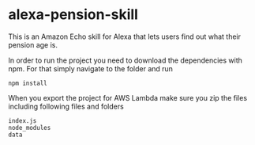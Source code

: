 # alexa-pension-skill
This is an Amazon Echo skill for Alexa that lets users find out what their pension age is.

In order to run the project you need to download the dependencies with npm. For that simply navigate to the folder and run

```
npm install
```

When you export the project for AWS Lambda make sure you zip the files including following files and folders

```
index.js
node_modules
data
```
